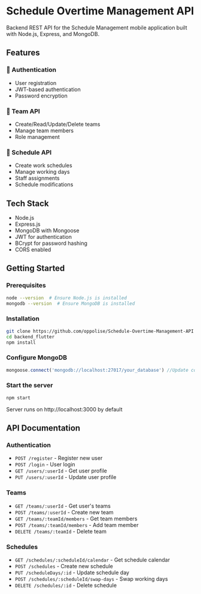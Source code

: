 # Schedule Overtime Management API 

Backend REST API for the Schedule Management mobile application built with Node.js, Express, and MongoDB.

## Features

### 🔐 Authentication
- User registration
- JWT-based authentication
- Password encryption

### 👥 Team API
- Create/Read/Update/Delete teams
- Manage team members
- Role management

### 📅 Schedule API
- Create work schedules
- Manage working days
- Staff assignments
- Schedule modifications

## Tech Stack
- Node.js
- Express.js
- MongoDB with Mongoose
- JWT for authentication
- BCrypt for password hashing
- CORS enabled

## Getting Started

### Prerequisites
```bash
node --version  # Ensure Node.js is installed
mongodb --version  # Ensure MongoDB is installed
```

### Installation
```bash
git clone https://github.com/oppolise/Schedule-Overtime-Management-API
cd backend_flutter
npm install
```

### Configure MongoDB
```javascript
mongoose.connect('mongodb://localhost:27017/your_database') //Update connection string in config/db.js
```

### Start the server
```bash
npm start
```
Server runs on http://localhost:3000 by default

## API Documentation

### Authentication
- `POST /register` - Register new user
- `POST /login` - User login
- `GET /users/:userId` - Get user profile
- `PUT /users/:userId` - Update user profile

### Teams
- `GET /teams/:userId` - Get user's teams
- `POST /teams/:userId` - Create new team
- `GET /teams/:teamId/members` - Get team members
- `POST /teams/:teamId/members` - Add team member
- `DELETE /teams/:teamId` - Delete team

### Schedules
- `GET /schedules/:scheduleId/calendar` - Get schedule calendar
- `POST /schedules` - Create new schedule
- `PUT /scheduleDays/:id` - Update schedule day
- `POST /schedules/:scheduleId/swap-days` - Swap working days
- `DELETE /schedules/:id` - Delete schedule



